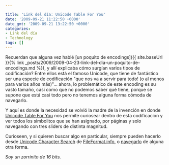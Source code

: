 ```yaml
---

title: 'Link del día: Unicode Table For You'
date: '2009-09-21 11:22:50 +0000'
date_gmt: '2009-09-21 13:22:50 +0000'
categories:
- Link del día
- Technology
tags: []
---
```


Recuerdan que alguna vez hablé [un poquito de encodings]({{ site.baseUrl }}{% link _posts/2009/2009-04-23-link-del-dia-un-poquito-de-encodings.md %}), y allí explicaba cómo surgían varios tipos de codificación? Entre ellos está el famoso Unicode, que tiene de fantástico ser una especie de codificación "que nos va a servir para todo! (o al menos para varios años más)"... ahora, lo problemático de este encoding es su vasto tamaño, casi como que no podemos saber qué tiene, porque se supone que está casi todo pero no tenemos alguna forma cómoda de navegarlo.

Y aquí es donde la necesidad se volvió la madre de la invención en donde [Unicode Table For You](http://www.ftrain.com/unicode/) nos permite curiosear dentro de esta codificación y ver todos los simbolitos que se han asignado, por páginas y solo navegando con tres sliders de distinta magnitud.

Curioseen, y si quieren buscar algo en particular, siempre pueden hacerlo desde [Unicode Character Search](http://www.fileformat.info/info/unicode/char/search.htm) de [FileFormat.info](http://www.fileformat.info/), o [navegarlo](http://www.fileformat.info/info/unicode/) de alguna otra forma.

_Soy un zorrinito de 16 bits._
